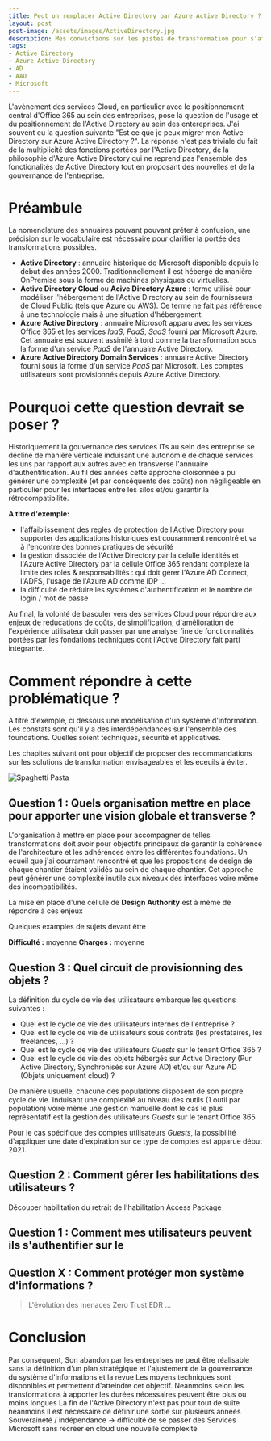```yaml
---
title: Peut on remplacer Active Directory par Azure Active Directory ?
layout: post
post-image: /assets/images/ActiveDirectory.jpg
description: Mes convictions sur les pistes de transformation pour s'affranchir de l'Active Directory.
tags:
- Active Directory
- Azure Active Directory
- AD
- AAD
- Microsoft
---
```

L'avènement des services Cloud, en particulier avec le positionnement central d'Office 365 au sein des entreprises, pose la question de l'usage et du positionnement de l'Active Directory au sein des entereprises.
J'ai souvent eu la question suivante "Est ce que je peux migrer mon Active Directory sur Azure Active Directory ?". La réponse n'est pas triviale du fait de la multiplicité des fonctions portées par l'Active Directory, de la philosophie d'Azure Active Directory qui ne reprend pas l'ensemble des fonctionalités de Active Directory tout en proposant des nouvelles et de la gouvernance de l'entreprise.

# Préambule

La nomenclature des annuaires pouvant pouvant préter à confusion, une précision sur le vocabulaire est nécessaire pour clarifier la portée des transformations possibles.

* **Active Directory** : annuaire historique de Microsoft disponible depuis le debut des années 2000. Traditionnellement il est hébergé de manière OnPremise sous la forme de machines physiques ou virtualles.
* **Active Directory Cloud** ou **Acive Directory Azure** : terme utilisé pour modéliser l'hébergement de l'Active Directory au sein de fournisseurs de Cloud Public (tels que Azure ou AWS). Ce terme ne fait pas référence à une technologie mais à une situation d'hébergement.
* **Azure Active Directory** : annuaire Microsoft apparu avec les services Office 365 et les services *IaaS*, *PaaS*, *SaaS* fourni par Microsoft Azure. Cet annuaire est souvent assimilé à tord comme la transformation sous la forme d'un service *PaaS* de l'annuaire Active Directory.
* **Azure Active Directory Domain Services** : annuaire Active Directory fourni sous la forme d'un service *PaaS* par Microsoft. Les comptes utilisateurs sont provisionnés depuis Azure Active Directory.

# Pourquoi cette question devrait se poser ?

Historiquement la gouvernance des services ITs au sein des entreprise se décline de manière verticale induisant une autonomie de chaque services les uns par rapport aux autres avec en transverse l'annuaire d'authentification. Au fil des années cette approche cloisonnée a pu générer une complexité (et par conséquents des coûts) non négiligeable en particulier pour les interfaces entre les silos et/ou garantir la rétrocompatibilité. 

**A titre d'exemple:**
* l'affaiblissement des regles de protection de l'Active Directory pour supporter des applications historiques est couramment rencontré et va à l'encontre des bonnes pratiques de sécurité
* la gestion dissociée de l'Active Directory par la celulle identités et l'Azure Active Directory par la cellule Office 365 rendant complexe la limite des roles & responsabilités : qui doit gérer l'Azure AD Connect, l'ADFS, l'usage de l'Azure AD comme IDP ... 
* la difficulté de réduire les systèmes d'authentification et le nombre de login / mot de passe

Au final, la volonté de basculer vers des services Cloud pour répondre aux enjeux de réducations de coûts, de simplification, d'amélioration de l'expérience utilisateur doit passer par une analyse fine de fonctionnalités portées par les fondations techniques dont l'Active Directory fait parti intégrante.

# Comment répondre à cette problématique ?

A titre d'exemple, ci dessous une modélisation d'un système d'information. Les constats sont qu'il y a des interdépendances sur l'ensemble des foundations. Quelles soient techniques, sécurité et applicatives.

Les chapites suivant ont pour objectif de proposer des recommandations sur les solutions de transformation envisageables et les eceuils à éviter.

![Spaghetti Pasta](/assets/images/2021-06-01-MapEcosystème.png)


## **Question 1** : Quels organisation mettre en place pour apporter une vision globale et transverse ?

L'organisation à mettre en place pour accompagner de telles transformations doit avoir pour objectifs principaux de garantir la cohérence de l'architecture et les adhérences entre les différentes foundations. Un ecueil que j'ai courrament rencontré et que les propositions de design de chaque chantier étaient validés au sein de chaque chantier. Cet approche peut générer une complexité inutile aux niveaux des interfaces voire même des incompatibilités.

La mise en place d'une cellule de **Design Authority** est à même de répondre à ces enjeux

Quelques examples de sujets devant être 

**Difficulté  :** moyenne
**Charges     :** moyenne


## **Question 3** : Quel circuit de provisionning des objets ?

La définition du cycle de vie des utilisateurs embarque les questions suivantes :
* Quel est le cycle de vie des utilisateurs internes de l'entreprise ?
* Quel est le cycle de vie de utilisateurs sous contrats (les prestataires, les freelances, ...) ?
* Quel est le cycle de vie des utilisateurs *Guests* sur le tenant Office 365 ?
* Quel est le cycle de vie des objets hébergés sur Active Directory (Pur Active Directory, Synchronisés sur Azure AD) et/ou sur Azure AD (Objets uniquement cloud) ? 

De manière usuelle, chacune des populations disposent de son propre cycle de vie. Induisant une complexité au niveau des outils (1 outil par population) voire même une gestion manuelle dont le cas le plus représentatif est la gestion des utilisateurs *Guests* sur le tenant Office 365.



Pour le cas spécifique des comptes utilisateurs *Guests*, la possibilité d'appliquer une date d'expiration sur ce type de comptes est apparue début 2021.

## **Question 2** : Comment gérer les habilitations des utilisateurs ?

Découper habilitation du retrait de l'habilitation
Access Package

## **Question 1** : Comment mes utilisateurs peuvent ils s'authentifier sur le 

## **Question X** : Comment protéger mon système d'informations ?

> L'évolution des menaces Zero Trust EDR ...

# Conclusion

Par conséquent, Son abandon par les entreprises ne peut être réalisable sans la définition d'un plan stratégique et l'ajustement de la gouvernance du système d'informations et la revue 
Les moyens techniques sont disponibles et permettent d'atteindre cet objectif.
Neanmoins selon les transformations à apporter les durées nécessaires peuvent être plus ou moins longues
La fin de l'Active Directory n'est pas pour tout de suite néanmoins il est nécessaire de définir une sortie sur plusieurs années
Souveraineté / indépendance -> difficulté de se passer des Services Microsoft sans recréer en cloud une nouvelle complexité
